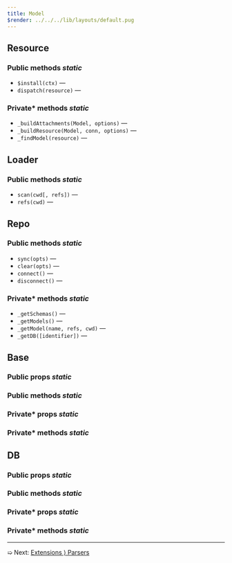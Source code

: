```yaml
---
title: Model
$render: ../../../lib/layouts/default.pug
---
```


## Resource

### Public methods <var>static</var>

- `$install(ctx)` &mdash;
- `dispatch(resource)` &mdash;

### Private* methods <var>static</var>

- `_buildAttachments(Model, options)` &mdash;
- `_buildResource(Model, conn, options)` &mdash;
- `_findModel(resource)` &mdash;

## Loader

### Public methods <var>static</var>

- `scan(cwd[, refs])` &mdash;
- `refs(cwd)` &mdash;

## Repo

### Public methods <var>static</var>

- `sync(opts)` &mdash;
- `clear(opts)` &mdash;
- `connect()` &mdash;
- `disconnect()` &mdash;

### Private* methods <var>static</var>

- `_getSchemas()` &mdash;
- `_getModels()` &mdash;
- `_getModel(name, refs, cwd)` &mdash;
- `_getDB([identifier])` &mdash;

## Base

### Public props <var>static</var>
### Public methods <var>static</var>

### Private* props <var>static</var>
### Private* methods <var>static</var>

## DB

### Public props <var>static</var>
### Public methods <var>static</var>

### Private* props <var>static</var>
### Private* methods <var>static</var>

---

➯ Next: [Extensions &rangle; Parsers](./docs/extensions/parsers)
